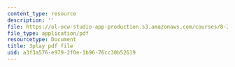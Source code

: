 ```yaml
---
content_type: resource
description: ''
file: https://ol-ocw-studio-app-production.s3.amazonaws.com/courses/8-286-the-early-universe-fall-2013/a3f3a576e9792f0e1b9676cc30b52619_moyD_yeviMY.pdf
file_type: application/pdf
resourcetype: Document
title: 3play pdf file
uid: a3f3a576-e979-2f0e-1b96-76cc30b52619
---
```

